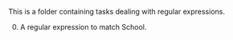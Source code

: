 This is a folder containing tasks dealing with regular expressions.

0. A regular expression to match School.


